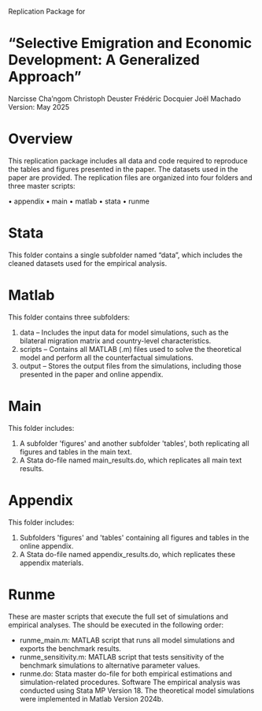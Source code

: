 Replication Package for
# “Selective Emigration and Economic Development: A Generalized Approach”
Narcisse Cha’ngom
 Christoph Deuster
Frédéric Docquier
Joël Machado
Version: May 2025


# Overview
This replication package includes all data and code required to reproduce the tables and figures presented in the paper. The datasets used in the paper are provided. The replication files are organized into four folders and three master scripts:

• appendix
• main
• matlab
• stata
• runme

# Stata
This folder contains a single subfolder named “data”, which includes the cleaned datasets used for the empirical analysis.

#  Matlab
This folder contains three subfolders:
  1. data – Includes the input data for model simulations, such as the bilateral migration matrix and country-level characteristics.
  2. scripts – Contains all MATLAB (.m) files used to solve the theoretical model and perform all the counterfactual simulations.
  3. output – Stores the output files from the simulations, including those presented in the paper and online appendix.

# Main
This folder includes:
  1. A subfolder 'figures' and another subfolder 'tables', both replicating all figures and tables in the main text.
  2. A Stata do-file named main_results.do, which replicates all main text results.

# Appendix
This folder includes:
  1. Subfolders 'figures' and 'tables' containing all figures and tables in the online appendix.
  2. A Stata do-file named appendix_results.do, which replicates these appendix materials.

# Runme
These are master scripts that execute the full set of simulations and empirical analyses. The should be executed in the following order:
- runme_main.m: MATLAB script that runs all model simulations and exports the benchmark results.
- runme_sensitivity.m: MATLAB script that tests sensitivity of the benchmark simulations to alternative parameter values.
- runme.do: Stata master do-file for both empirical estimations and simulation-related procedures.
Software
The empirical analysis was conducted using Stata MP Version 18. The theoretical model simulations were implemented in Matlab Version 2024b.
